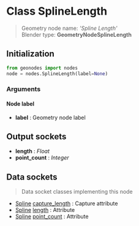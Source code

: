 
# Class SplineLength

> Geometry node name: _'Spline Length'_<br>Blender type:  **GeometryNodeSplineLength**

## Initialization


```python
from geonodes import nodes
node = nodes.SplineLength(label=None)
```


### Arguments


#### Node label



- **label** : Geometry node label



## Output sockets



- **length** : _Float_
- **point_count** : _Integer_



## Data sockets

> Data socket classes implementing this node


- [Spline](./sockets/Spline.md) [capture_length](./sockets/Spline.md#capture_length) : Capture attribute
- [Spline](./sockets/Spline.md) [length](./sockets/Spline.md#length) : Attribute
- [Spline](./sockets/Spline.md) [point_count](./sockets/Spline.md#point_count) : Attribute


